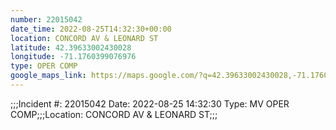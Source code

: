 ```yaml
---
number: 22015042
date_time: 2022-08-25T14:32:30+00:00
location: CONCORD AV & LEONARD ST
latitude: 42.39633002430028
longitude: -71.1760399076976
type: OPER COMP
google_maps_link: https://maps.google.com/?q=42.39633002430028,-71.1760399076976
---
```


;;;Incident #: 22015042  Date: 2022-08-25 14:32:30   Type: MV OPER COMP;;;Location: CONCORD AV & LEONARD ST;;;
